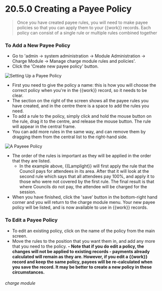 # 20.5.0 Creating a Payee Policy

> Once you have created payee rules, you will need to make payee policies so that you can apply them to your {{work}} records. Each policy can consist of a single rule or multiple rules combined together

### To Add a New Payee Policy

- Go to 'admin -> system administration -> Module Administration -> Charge Module -> Manage charge module rules and policies'. 
- Click the 'Create new payee policy' button. 

![Setting Up a Payee Policy](20.5.0a.png.png)

- First you need to give the policy a name: this is how you will choose the correct policy when you're in the {{work}} record, so it needs to be clear.
- The section on the right of the screen shows all the payee rules you have created, and in the centre there is a space to add the rules you need.
- To add a rule to the policy, simply click and hold the mouse button on the rule, drag it to the centre, and release the mouse button. The rule will appear in the central frame. 
- You can add more rules in the same way, and can remove them by dragging them from the central list to the right-hand side. 

![A Payeee Policy](20.5.0b.png)

- The order of the rules is important as they will be applied in the order that they are listed. 
   - In the example above, {{Lamplight}} will first apply the rule that the Council pays for attendees in its area. After that it will look at the second rule which says that all attendees pay 100%, and apply it to those who were not covered by the first rule. The final result is that where Councils do not pay, the attendee will be charged for the session. 
- When you have finished, click the 'save' button in the bottom-right hand corner and you will return to the charge module menu. Your new payee policy will be listed, and is now available to use in {{work}} records. 

### To Edit a Payee Policy

- To edit an existing policy, click on the name of the policy from the main screen.
- Move the rules to the position that you want them in, and add any more that you need to the policy.
**- Note that if you do edit a policy, the changes will not be applied to existing records - payments already calculated will remain as they are. However, if you edit a {{work}} record and keep the same policy, payees will be re-calculated when you save the record. It may be better to create a new policy in these circumstances.** 


###### charge module

